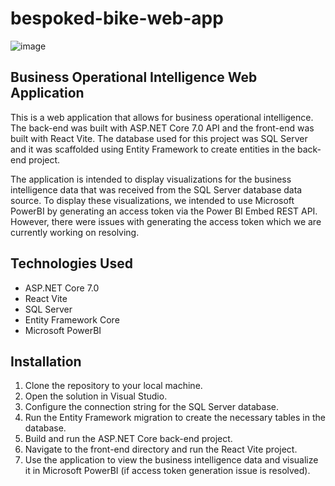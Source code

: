 # bespoked-bike-web-app

![image](https://user-images.githubusercontent.com/48455155/228117449-d67ca17a-4313-4163-aecc-c76cf5b23b21.png)

## Business Operational Intelligence Web Application
This is a web application that allows for business operational intelligence. The back-end was built with ASP.NET Core 7.0 API and the front-end was built with React Vite. The database used for this project was SQL Server and it was scaffolded using Entity Framework to create entities in the back-end project.

The application is intended to display visualizations for the business intelligence data that was received from the SQL Server database data source. To display these visualizations, we intended to use Microsoft PowerBI by generating an access token via the Power BI Embed REST API. However, there were issues with generating the access token which we are currently working on resolving.

## Technologies Used
* ASP.NET Core 7.0
* React Vite
* SQL Server
* Entity Framework Core
* Microsoft PowerBI


## Installation
1. Clone the repository to your local machine.
2. Open the solution in Visual Studio.
3. Configure the connection string for the SQL Server database.
4. Run the Entity Framework migration to create the necessary tables in the database.
5. Build and run the ASP.NET Core back-end project.
6. Navigate to the front-end directory and run the React Vite project.
7. Use the application to view the business intelligence data and visualize it in Microsoft PowerBI (if access token generation issue is resolved).

